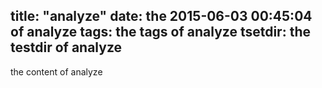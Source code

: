 title: "analyze"
date: the 2015-06-03 00:45:04 of analyze
tags: the tags of analyze
tsetdir: the testdir of analyze
---
the content of analyze
